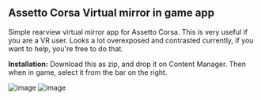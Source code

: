<h2>Assetto Corsa Virtual mirror in game app</h2>

Simple rearview virtual mirror app for Assetto Corsa.
This is very useful if you are a VR user. Looks a lot overexposed and contrasted currently, if you want to help, you're free to do that.

<b>Installation:</b>
Download this as zip, and drop it on Content Manager. 
Then when in game, select it from the bar on the right.

![image](https://github.com/user-attachments/assets/2ece772d-89d8-4ac1-a901-951b11fe5502)
![image](https://github.com/user-attachments/assets/bf9d1961-8143-4089-8231-fd1c94eee976)
